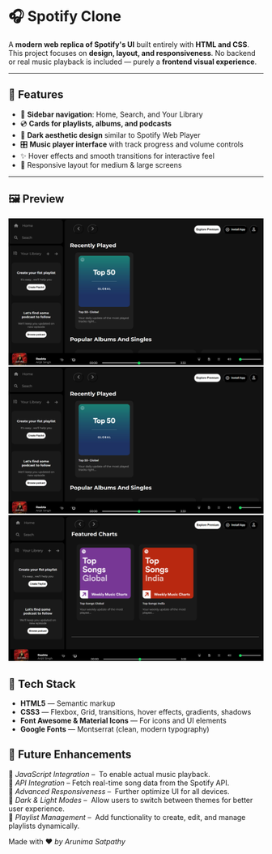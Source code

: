 # 🎧 Spotify Clone

A **modern web replica of Spotify's UI** built entirely with **HTML and CSS**.  
This project focuses on **design, layout, and responsiveness**. No backend or real music playback is included — purely a **frontend visual experience**.  

---


## 🌟 Features

- 🎵 **Sidebar navigation**: Home, Search, and Your Library  
- 💿 **Cards for playlists, albums, and podcasts**  
- 🖤 **Dark aesthetic design** similar to Spotify Web Player  
- 🎛️ **Music player interface** with track progress and volume controls  
- ✨ Hover effects and smooth transitions for interactive feel  
- 📱 Responsive layout for medium & large screens  

---

## 🖼 Preview

![Preview Screenshot](s1.png) 
![Preview Screenshot](s1.png) 
![Preview Screenshot](s3.png) 



## 🧩 Tech Stack
- **HTML5** — Semantic markup  
- **CSS3** — Flexbox, Grid, transitions, hover effects, gradients, shadows  
- **Font Awesome & Material Icons** — For icons and UI elements  
- **Google Fonts** — Montserrat (clean, modern typography)  



## 🔮 Future Enhancements

🔹 *JavaScript Integration* – &nbsp;To enable actual music playback.<br/>
🔹 *API Integration* –&nbsp;Fetch real-time song data from the Spotify API.<br/>
🔹 *Advanced Responsiveness* –&nbsp; Further optimize UI for all devices.<br/>
🔹 *Dark & Light Modes* –&nbsp; Allow users to switch between themes for better user experience.<br/>
🔹 *Playlist Management* – &nbsp;Add functionality to create, edit, and manage playlists dynamically.<br/>



Made with ❤ *by Arunima Satpathy*
